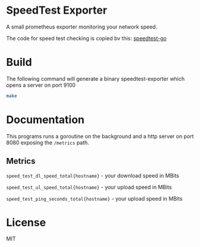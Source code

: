 # SpeedTest Exporter

A small prometheus exporter monitoring your network speed.

The code for speed test checking is copied bv this: [speedtest-go](https://github.com/showwin/speedtest-go)

# Build

The following command will generate a binary speedtest-exporter which opens a server on
port 9100

```bash
make
```

# Documentation

This programs runs a goroutine on the background and a http server on port 8080
exposing the `/metrics` path.

## Metrics

`speed_test_dl_speed_total{hostname}` - your download speed in MBits

`speed_test_ul_speed_total{hostname}` - your upload speed in MBits

`speed_test_ping_seconds_total{hostname}` - your upload speed in MBits

# License

MIT

